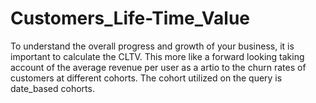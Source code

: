 # Customers_Life-Time_Value
To understand the overall progress and growth of your business, it is important to calculate the CLTV. This more like a forward looking taking account of the average revenue per user as a artio to the churn rates of customers at different cohorts. The cohort utilized on the query is date_based cohorts.
